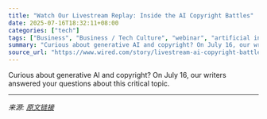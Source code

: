 ```yaml
---
title: "Watch Our Livestream Replay: Inside the AI Copyright Battles"
date: 2025-07-16T18:32:11+08:00
categories: ["tech"]
tags: ["Business", "Business / Tech Culture", "webinar", "artificial intelligence", "Copyright", "Livestream Q&A"]
summary: "Curious about generative AI and copyright? On July 16, our writers answered your questions about this critical topic."
source_url: "https://www.wired.com/story/livestream-ai-copyright-battles/"
---
```


Curious about generative AI and copyright? On July 16, our writers answered your questions about this critical topic.

---

*来源: [原文链接](https://www.wired.com/story/livestream-ai-copyright-battles/)*
